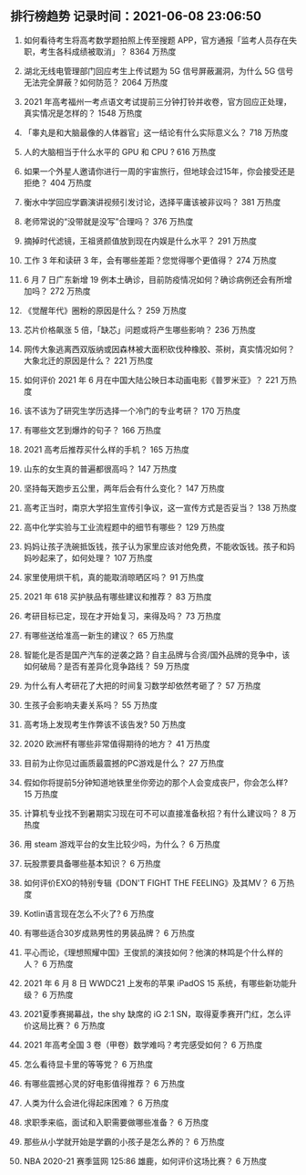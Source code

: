 
## 排行榜趋势 记录时间：2021-06-08 23:06:50
  
  1. 如何看待考生将高考数学题拍照上传至搜题 APP，官方通报「监考人员存在失职，考生各科成绩被取消」？ 8364 万热度
    
  2. 湖北无线电管理部门回应考生上传试题为 5G 信号屏蔽漏洞，为什么 5G 信号无法完全屏蔽？如何防范？ 2064 万热度
    
  3. 2021 年高考福州一考点语文考试提前三分钟打铃并收卷，官方回应正处理，真实情况是怎样的？ 1548 万热度
    
  4. 「睾丸是和大脑最像的人体器官」这一结论有什么实际意义么？ 718 万热度
    
  5. 人的大脑相当于什么水平的 GPU 和 CPU ? 616 万热度
    
  6. 如果一个外星人邀请你进行一周的宇宙旅行，但地球会过15年，你会接受还是拒绝？ 404 万热度
    
  7. 衡水中学回应学霸演讲视频引发讨论，选择平庸该被非议吗？ 381 万热度
    
  8. 老师常说的“没带就是没写”合理吗？ 376 万热度
    
  9. 摘掉时代滤镜，王祖贤颜值放到现在内娱是什么水平？ 291 万热度
    
  10. 工作 3 年和读研 3 年，会有哪些差距？您觉得哪个更值得？ 274 万热度
    
  11. 6 月 7 日广东新增 19 例本土确诊，目前防疫情况如何？确诊病例还会有所增加吗？ 272 万热度
    
  12. 《觉醒年代》圈粉的原因是什么？ 259 万热度
    
  13. 芯片价格飙涨 5 倍，「缺芯」问题或将产生哪些影响？ 236 万热度
    
  14. 网传大象逃离西双版纳或因森林被大面积砍伐种橡胶、茶树，真实情况如何？大象北迁的原因是什么？ 221 万热度
    
  15. 如何评价 2021 年 6 月在中国大陆公映日本动画电影《普罗米亚》？ 221 万热度
    
  16. 该不该为了研究生学历选择一个冷门的专业考研？ 170 万热度
    
  17. 有哪些文艺到爆炸的句子？ 166 万热度
    
  18. 2021 高考后推荐买什么样的手机？ 165 万热度
    
  19. 山东的女生真的普遍都很高吗？ 147 万热度
    
  20. 坚持每天跑步五公里，两年后会有什么变化？ 147 万热度
    
  21. 高考正当时，南京大学招生宣传引争议，这一宣传方式是否妥当？ 138 万热度
    
  22. 高中化学实验与工业流程题中的细节有哪些？ 129 万热度
    
  23. 妈妈让孩子洗碗抵饭钱，孩子认为家里应该对他免费，不能收饭钱。孩子和妈妈吵起来了，如何处理？ 107 万热度
    
  24. 家里使用烘干机，真的能取消晾晒区吗？ 91 万热度
    
  25. 2021 年 618 买护肤品有哪些建议和推荐？ 83 万热度
    
  26. 考研目标已定，现在才开始复习，来得及吗？ 73 万热度
    
  27. 有哪些送给准高一新生的建议？ 65 万热度
    
  28. 智能化是否是国产汽车的逆袭之路？自主品牌与合资/国外品牌的竞争中，该如何破局？是否有差异化竞争路线？ 59 万热度
    
  29. 为什么有人考研花了大把的时间复习数学却依然考砸了？ 57 万热度
    
  30. 生孩子会影响夫妻关系吗？ 55 万热度
    
  31. 高考场上发现考生作弊该不该告发? 50 万热度
    
  32. 2020 欧洲杯有哪些非常值得期待的地方？ 41 万热度
    
  33. 目前为止你见过画质最震撼的PC游戏是什么？ 27 万热度
    
  34. 假如你将提前5分钟知道地铁里坐你旁边的那个人会变成丧尸，你会怎么样? 15 万热度
    
  35. 计算机专业找不到暑期实习现在可不可以直接准备秋招？有什么建议吗？ 8 万热度
    
  36. 用 steam 游戏平台的女生比较少吗，为什么？ 6 万热度
    
  37. 玩股票要具备哪些基本知识？ 6 万热度
    
  38. 如何评价EXO的特别专辑《DON'T FIGHT THE FEELING》及其MV？ 6 万热度
    
  39. Kotlin语言现在怎么不火了? 6 万热度
    
  40. 有哪些适合30岁成熟男性的男装品牌？ 6 万热度
    
  41. 平心而论，《理想照耀中国》王俊凯的演技如何？他演的林鸣是个什么样的人？ 6 万热度
    
  42. 2021 年 6 月 8 日 WWDC21 上发布的苹果 iPadOS 15 系统，有哪些新功能升级？ 6 万热度
    
  43. 2021夏季赛揭幕战，the shy 缺席的 iG 2:1 SN，取得夏季赛开门红，怎么评价这局比赛？ 6 万热度
    
  44. 2021 年高考全国 3 卷（甲卷）数学难吗？考完感受如何？ 6 万热度
    
  45. 怎么看待显卡里的等等党？ 6 万热度
    
  46. 有哪些震撼心灵的好电影值得推荐？ 6 万热度
    
  47. 人类为什么会进化得起床困难？ 6 万热度
    
  48. 求职季来临，面试和入职需要做哪些准备？ 6 万热度
    
  49. 那些从小学就开始是学霸的小孩子是怎么养的？ 6 万热度
    
  50. NBA 2020-21 赛季篮网 125:86 雄鹿，如何评价这场比赛？ 6 万热度
    